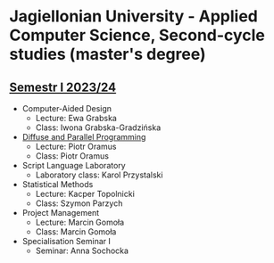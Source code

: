 # Jagiellonian University - Applied Computer Science, Second-cycle studies (master's degree)

## [Semestr I 2023/24](https://github.com/PiotrStoklosa/uj-second-cycle-studies/tree/main/semester%20I)

* Computer-Aided Design
   * Lecture: Ewa Grabska
   * Class: Iwona Grabska-Gradzińska
* [Diffuse and Parallel Programming](https://github.com/PiotrStoklosa/uj-second-cycle-studies/tree/main/semester%20I/diffuse-and-parallel-programming)
   * Lecture: Piotr Oramus
   * Class: Piotr Oramus
* Script Language Laboratory
    * Laboratory class: Karol Przystalski
 * Statistical Methods
   * Lecture: Kacper Topolnicki
   * Class:	Szymon Parzych
* Project Management
   * Lecture: Marcin Gomoła
   * Class: Marcin Gomoła
* Specialisation Seminar I
   * Seminar: Anna Sochocka
